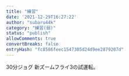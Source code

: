 ```yaml
---
title: "練習"
date: '2021-12-29T16:27:22'
author: "subaru44k"
category: "練習(弱)"
status: "publish"
allowComments: true
convertBreaks: false
entryHash: "fc8586feec1547305d24d9ee2879207d"
---
```

30分ジョグ
新ズームフライ3の試運転。
